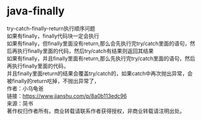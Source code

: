 # java-finally
try-catch-finally-return执行顺序问题
<br>
如果有finally，finally代码块一定会执行
<br>
如果有finally，但finally里面没有return,那么会先执行完try/catch里面的语句，然后再执行finally里面的代码，然后try/catch有结果则返回其结果
<br>
如果有finally，并且finally里面有return,那么先执行完try/catch里面的语句，然后再执行finally里面的代码，
<br>
并且finally里面return的结果会覆盖try/catch的，如果catch中再次抛出异常，会被finally的return吃掉，不抛出异常了，
<br>
作者：小乌龟爸
<br>
链接：https://www.jianshu.com/p/8a0b113edc96
<br>
来源：简书
<br>
著作权归作者所有。商业转载请联系作者获得授权，非商业转载请注明出处。
<br>
